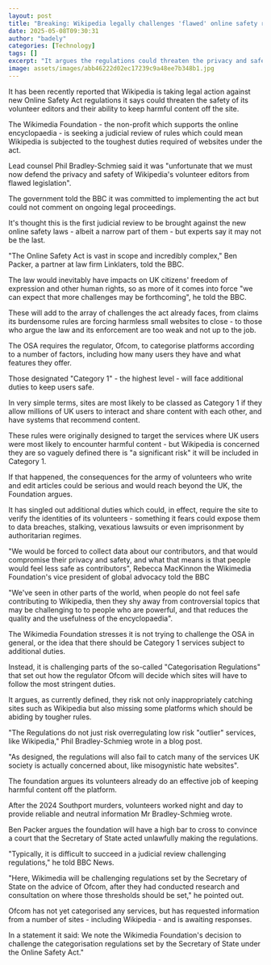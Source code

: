 ```yaml
---
layout: post
title: "Breaking: Wikipedia legally challenges 'flawed' online safety rules"
date: 2025-05-08T09:30:31
author: "badely"
categories: [Technology]
tags: []
excerpt: "It argues the regulations could threaten the privacy and safety of Wikipedia's volunteer contributors."
image: assets/images/abb46222d02ec17239c9a48ee7b348b1.jpg
---
```


It has been recently reported that Wikipedia is taking legal action against new Online Safety Act regulations it says could threaten the safety of its volunteer editors and their ability to keep harmful content off the site.

The Wikimedia Foundation - the non-profit which supports the online encyclopaedia - is seeking a judicial review of rules which could mean Wikipedia is subjected to the toughest duties required of websites under the act.

Lead counsel Phil Bradley-Schmieg said it was "unfortunate that we must now defend the privacy and safety of Wikipedia's volunteer editors from flawed legislation".

The government told the BBC it was committed to implementing the act but could not comment on ongoing legal proceedings.

It's thought this is the first judicial review to be brought against the new online safety laws - albeit a narrow part of them - but experts say it may not be the last.

"The Online Safety Act is vast in scope and incredibly complex," Ben Packer, a partner at law firm Linklaters, told the BBC.

The law would inevitably have impacts on UK citizens' freedom of expression and other human rights, so as more of it comes into force "we can expect that more challenges may be forthcoming", he told the BBC.

These will add to the array of challenges the act already faces, from claims its burdensome rules are forcing harmless small websites to close - to those who argue the law and its enforcement are too weak and not up to the job.

The OSA requires the regulator, Ofcom, to categorise platforms according to a number of factors, including how many users they have and what features they offer.

Those designated "Category 1" - the highest level - will face additional duties to keep users safe.

In very simple terms, sites are most likely to be classed as Category 1 if they allow millions of UK users to interact and share content with each other, and have systems that recommend content.

These rules were originally designed to target the services where UK users were most likely to encounter harmful content - but Wikipedia is concerned they are so vaguely defined there is "a significant risk" it will be included in Category 1.

If that happened, the consequences for the army of volunteers who write and edit articles could be serious and would reach beyond the UK, the Foundation argues.

It has singled out additional duties which could, in effect, require the site to verify the identities of its volunteers - something it fears could expose them to data breaches, stalking, vexatious lawsuits or even imprisonment by authoritarian regimes.

 "We would be forced to collect data about our contributors, and that would compromise their privacy and safety, and what that means is that people would feel less safe as contributors", Rebecca MacKinnon the Wikimedia Foundation's vice president of global advocacy told the BBC 

"We've seen in other parts of the world, when people do not feel safe contributing to Wikipedia, then they shy away from controversial topics that may be challenging to to people who are powerful, and that reduces the quality and the usefulness of the encyclopaedia".

The Wikimedia Foundation stresses it is not trying to challenge the OSA in general, or the idea that there should be Category 1 services subject to additional duties.

Instead, it is challenging parts of the so-called "Categorisation Regulations" that set out how the regulator Ofcom will decide which sites will have to follow the most stringent duties. 

It argues, as currently defined, they risk not only inappropriately catching sites such as Wikipedia but also missing some platforms which should be abiding by tougher rules.

"The Regulations do not just risk overregulating low risk "outlier" services, like Wikipedia," Phil Bradley-Schmieg wrote in a blog post.

"As designed, the regulations will also fail to catch many of the services UK society is actually concerned about, like misogynistic hate websites".

The foundation argues its volunteers already do an effective job of keeping harmful content off the platform.

After the 2024 Southport murders, volunteers worked night and day to provide reliable and neutral information Mr Bradley-Schmieg wrote.

Ben Packer argues the foundation will have a high bar to cross to convince a court that the Secretary of State acted unlawfully making the regulations.

"Typically, it is difficult to succeed in a judicial review challenging regulations," he told BBC News.

"Here, Wikimedia will be challenging regulations set by the Secretary of State on the advice of Ofcom, after they had conducted research and consultation on where those thresholds should be set," he pointed out.

Ofcom has not yet categorised any services, but has requested information from a number of sites - including Wikipedia - and is awaiting responses.

In a statement it said: We note the Wikimedia Foundation's decision to challenge the categorisation regulations set by the Secretary of State under the Online Safety Act."

